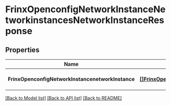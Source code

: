 # FrinxOpenconfigNetworkInstanceNetworkinstancesNetworkInstanceResponse

## Properties
Name | Type | Description | Notes
------------ | ------------- | ------------- | -------------
**FrinxOpenconfigNetworkInstancenetworkInstance** | [**[]FrinxOpenconfigNetworkInstanceNetworkinstancesNetworkInstance**](frinx.openconfig.network.instance.networkinstances.NetworkInstance.md) |  | [optional] [default to null]

[[Back to Model list]](../README.md#documentation-for-models) [[Back to API list]](../README.md#documentation-for-api-endpoints) [[Back to README]](../README.md)


